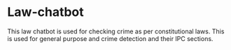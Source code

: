# Law-chatbot
This law chatbot is used for checking crime as per constitutional laws. This is used for general purpose and crime detection and their IPC sections.
